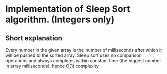 # Implementation of Sleep Sort algorithm. (Integers only)

## Short explanation

Every number in the given array is the number of milliseconds after which it will be pushed to the sorted array. Sleep sort uses no comparison operations and always completes within constant time (the biggest number in array milliseconds), hence O(1) complexity.
